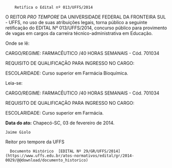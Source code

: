         Retifica o Edital nº 013/UFFS/2014  

O REITOR *PRO TEMPORE* DA UNIVERSIDADE FEDERAL DA FRONTEIRA SUL - UFFS, no uso de suas atribuições legais, torna público a seguinte retificação do EDITAL Nº 013/UFFS/2014, concurso público para provimento de vagas em cargos da carreira técnico-administrativa em Educação.

 Onde se lê:

 CARGO/REGIME: FARMACÊUTICO /40 HORAS SEMANAIS - Cód. 701034

 REQUISITO DE QUALIFICAÇÃO PARA INGRESSO NO CARGO:

 ESCOLARIDADE: Curso superior em Farmácia Bioquímica.

 Leia-se:

 CARGO/REGIME: FARMACÊUTICO /40 HORAS SEMANAIS - Cód. 701034

 REQUISITO DE QUALIFICAÇÃO PARA INGRESSO NO CARGO:

 ESCOLARIDADE: Curso superior em Farmácia.

  

   **Data do ato:** Chapecó-SC, 03 de fevereiro de 2014.   
 

    Jaime Giolo    
 Reitor pro tempore da UFFS 

      Documento Histórico  [EDITAL Nº 29/GR/UFFS/2014](https://www.uffs.edu.br/atos-normativos/edital/gr/2014-0029/@@download/documento_historico)     
      